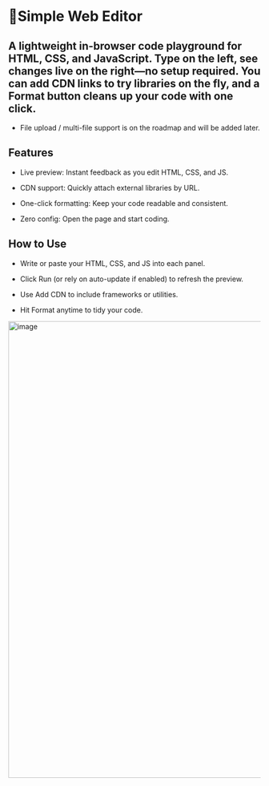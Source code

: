 
# 📓Simple Web Editor

## A lightweight in-browser code playground for HTML, CSS, and JavaScript. Type on the left, see changes live on the right—no setup required. You can add CDN links to try libraries on the fly, and a Format button cleans up your code with one click.
* File upload / multi-file support is on the roadmap and will be added later.

## Features

- Live preview: Instant feedback as you edit HTML, CSS, and JS.

- CDN support: Quickly attach external libraries by URL.

- One-click formatting: Keep your code readable and consistent.

- Zero config: Open the page and start coding.

## How to Use

- Write or paste your HTML, CSS, and JS into each panel.

- Click Run (or rely on auto-update if enabled) to refresh the preview.

- Use Add CDN to include frameworks or utilities.

- Hit Format anytime to tidy your code.


<img width="1919" height="912" alt="image" src="https://github.com/user-attachments/assets/396028da-ae3e-4fc2-85ab-2d71ab2dc71a" />

